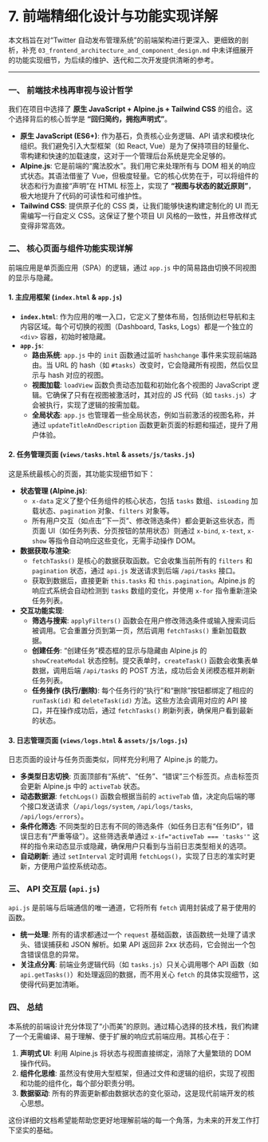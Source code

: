 # 7. 前端精细化设计与功能实现详解

本文档旨在对“Twitter 自动发布管理系统”的前端架构进行更深入、更细致的剖析，补充 `03_frontend_architecture_and_component_design.md` 中未详细展开的功能实现细节，为后续的维护、迭代和二次开发提供清晰的参考。

---

### 一、 前端技术栈再审视与设计哲学

我们在项目中选择了 **原生 JavaScript + Alpine.js + Tailwind CSS** 的组合。这个选择背后的核心哲学是 **“回归简约，拥抱声明式”**。

*   **原生 JavaScript (ES6+)**: 作为基石，负责核心业务逻辑、API 请求和模块化组织。我们避免引入大型框架（如 React, Vue）是为了保持项目的轻量化、零构建和快速的加载速度，这对于一个管理后台系统是完全足够的。
*   **Alpine.js**: 它是前端的“魔法胶水”。我们用它来处理所有与 DOM 相关的响应式状态。其语法借鉴了 Vue，但极度轻量。它的核心优势在于，可以将组件的状态和行为直接“声明”在 HTML 标签上，实现了 **“视图与状态的就近原则”**，极大地提升了代码的可读性和可维护性。
*   **Tailwind CSS**: 提供原子化的 CSS 类，让我们能够快速构建定制化的 UI 而无需编写一行自定义 CSS。这保证了整个项目 UI 风格的一致性，并且修改样式变得非常高效。

### 二、 核心页面与组件功能实现详解

前端应用是单页面应用（SPA）的逻辑，通过 `app.js` 中的简易路由切换不同视图的显示与隐藏。

#### 1. 主应用框架 (`index.html` & `app.js`)

*   **`index.html`**: 作为应用的唯一入口，它定义了整体布局，包括侧边栏导航和主内容区域。每个可切换的视图（Dashboard, Tasks, Logs）都是一个独立的 `<div>` 容器，初始时被隐藏。
*   **`app.js`**: 
    *   **路由系统**: `app.js` 中的 `init` 函数通过监听 `hashchange` 事件来实现前端路由。当 URL 的 hash（如 `#tasks`）改变时，它会隐藏所有视图，然后仅显示与 hash 对应的视图。
    *   **视图加载**: `loadView` 函数负责动态加载和初始化各个视图的 JavaScript 逻辑。它确保了只有在视图被激活时，其对应的 JS 代码（如 `tasks.js`）才会被执行，实现了逻辑的按需加载。
    *   **全局状态**: `app.js` 也管理着一些全局状态，例如当前激活的视图名称，并通过 `updateTitleAndDescription` 函数更新页面的标题和描述，提升了用户体验。

#### 2. 任务管理页面 (`views/tasks.html` & `assets/js/tasks.js`)

这是系统最核心的页面，其功能实现细节如下：

*   **状态管理 (Alpine.js)**: 
    *   `x-data` 定义了整个任务组件的核心状态，包括 `tasks` 数组、`isLoading` 加载状态、`pagination` 对象、`filters` 对象等。
    *   所有用户交互（如点击“下一页”、修改筛选条件）都会更新这些状态，而页面 UI（如任务列表、分页按钮的禁用状态）则通过 `x-bind`, `x-text`, `x-show` 等指令自动响应这些变化，无需手动操作 DOM。
*   **数据获取与渲染**: 
    *   `fetchTasks()` 是核心的数据获取函数。它会收集当前所有的 `filters` 和 `pagination` 状态，通过 `api.js` 发送请求到后端 `/api/tasks` 接口。
    *   获取到数据后，直接更新 `this.tasks` 和 `this.pagination`。Alpine.js 的响应式系统会自动检测到 `tasks` 数组的变化，并使用 `x-for` 指令重新渲染任务列表。
*   **交互功能实现**: 
    *   **筛选与搜索**: `applyFilters()` 函数会在用户修改筛选条件或输入搜索词后被调用。它会重置分页到第一页，然后调用 `fetchTasks()` 重新加载数据。
    *   **创建任务**: “创建任务”模态框的显示与隐藏由 Alpine.js 的 `showCreateModal` 状态控制。提交表单时，`createTask()` 函数会收集表单数据，调用后端 `/api/tasks` 的 POST 方法，成功后会关闭模态框并刷新任务列表。
    *   **任务操作 (执行/删除)**: 每个任务行的“执行”和“删除”按钮都绑定了相应的 `runTask(id)` 和 `deleteTask(id)` 方法。这些方法会调用对应的 API 接口，并在操作成功后，通过 `fetchTasks()` 刷新列表，确保用户看到最新的状态。

#### 3. 日志管理页面 (`views/logs.html` & `assets/js/logs.js`)

日志页面的设计与任务页面类似，同样充分利用了 Alpine.js 的能力。

*   **多类型日志切换**: 页面顶部有“系统”、“任务”、“错误”三个标签页。点击标签页会更新 Alpine.js 中的 `activeTab` 状态。
*   **动态数据源**: `fetchLogs()` 函数会根据当前的 `activeTab` 值，决定向后端的哪个接口发送请求（`/api/logs/system`, `/api/logs/tasks`, `/api/logs/errors`）。
*   **条件化筛选**: 不同类型的日志有不同的筛选条件（如任务日志有“任务ID”，错误日志有“严重等级”）。这些筛选表单通过 `x-if="activeTab === 'tasks'"` 这样的指令来动态显示或隐藏，确保用户只看到与当前日志类型相关的选项。
*   **自动刷新**: 通过 `setInterval` 定时调用 `fetchLogs()`，实现了日志的准实时更新，方便用户监控系统动态。

### 三、 API 交互层 (`api.js`)

`api.js` 是前端与后端通信的唯一通道，它将所有 `fetch` 调用封装成了易于使用的函数。

*   **统一处理**: 所有的请求都通过一个 `request` 基础函数，该函数统一处理了请求头、错误捕获和 JSON 解析。如果 API 返回非 2xx 状态码，它会抛出一个包含错误信息的异常。
*   **关注点分离**: 前端业务逻辑代码（如 `tasks.js`）只关心调用哪个 API 函数（如 `api.getTasks()`）和处理返回的数据，而不用关心 `fetch` 的具体实现细节，这使得代码更加清晰。

### 四、 总结

本系统的前端设计充分体现了“小而美”的原则。通过精心选择的技术栈，我们构建了一个无需编译、易于理解、便于扩展的响应式前端应用。其核心在于：

1.  **声明式 UI**: 利用 Alpine.js 将状态与视图直接绑定，消除了大量繁琐的 DOM 操作代码。
2.  **组件化思维**: 虽然没有使用大型框架，但通过文件和逻辑的组织，实现了视图和功能的组件化，每个部分职责分明。
3.  **数据驱动**: 所有的界面更新都由数据状态的变化驱动，这是现代前端开发的核心思想。

这份详细的文档希望能帮助您更好地理解前端的每一个角落，为未来的开发工作打下坚实的基础。